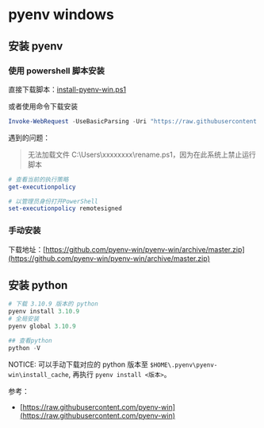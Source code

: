 # pyenv windows

## 安装 pyenv

### 使用 powershell 脚本安装

直接下载脚本：[install-pyenv-win.ps1](./other/install-pyenv-win.ps1)

或者使用命令下载安装

```powershell
Invoke-WebRequest -UseBasicParsing -Uri "https://raw.githubusercontent.com/pyenv-win/pyenv-win/master/pyenv-win/install-pyenv-win.ps1" -OutFile "./install-pyenv-win.ps1"; &"./install-pyenv-win.ps1"
```


遇到的问题：

> 无法加载文件 C:\Users\xxxxxxxx\rename.ps1，因为在此系统上禁止运行脚本

```powershell
# 查看当前的执行策略
get-executionpolicy

# 以管理员身份打开PowerShell
set-executionpolicy remotesigned
```

### 手动安装

下载地址：[https://github.com/pyenv-win/pyenv-win/archive/master.zip](https://github.com/pyenv-win/pyenv-win/archive/master.zip)

## 安装 python

```powershell
# 下载 3.10.9 版本的 python
pyenv install 3.10.9
# 全局安装
pyenv global 3.10.9

## 查看python
python -V
```

NOTICE: 可以手动下载对应的 python 版本至 `$HOME\.pyenv\pyenv-win\install_cache`, 再执行 `pyenv install <版本>`。

参考：

- [https://raw.githubusercontent.com/pyenv-win](https://raw.githubusercontent.com/pyenv-win)
